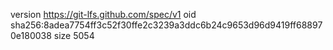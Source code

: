 version https://git-lfs.github.com/spec/v1
oid sha256:8adea7754ff3c52f30ffe2c3239a3ddc6b24c9653d96d9419ff688970e180038
size 5054
